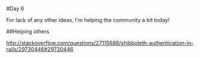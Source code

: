 #Day 6

For lack of any other ideas, I'm helping the community a bit today!

##Helping others

http://stackoverflow.com/questions/27115688/shibboleth-authentication-in-rails/29730446#29730446
